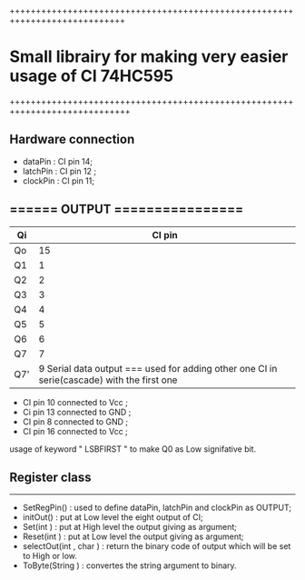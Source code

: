 ++++++++++++++++++++++++++++++++++++++++++++++++++++++++++++++++++++++++++++
#       **Small librairy for making very easier usage of CI 74HC595**
+++++++++++++++++++++++++++++++++++++++++++++++++++++++++++++++++++++++++++++
## Hardware connection
- dataPin : CI pin 14;
-  latchPin : CI pin  12 ;
- clockPin : CI pin 11;
  
## ====== **OUTPUT** ================
| Qi   | CI pin|
| ---- | ----- |
|  Qo  | 15    |
| Q1   | 1     |
| Q2   | 2     |
| Q3   | 3     |
| Q4   | 4     |
| Q5   | 5     |
| Q6   | 6     |
| Q7   | 7     |
| Q7'  | 9 Serial data output === used for adding other one CI in serie(cascade) with the first one |

- CI pin 10 connected to Vcc ;
-  Ci pin 13 connected to GND ;
- CI pin 8  connected to GND ;
- CI pin 16 connected to Vcc ;

usage of keyword " LSBFIRST " to make Q0 as Low signifative bit.

## Register class 
  ---------------

- SetRegPin() : used to define dataPin, latchPin and clockPin as OUTPUT;
- initOut() : put at Low level the eight output of CI;
- Set(int ) : put at High level the output giving as argument;
- Reset(int ) : put at Low level the output giving as argument;
- selectOut(int , char ) : return the binary code of output which will be set to High or low.
- ToByte(String ) : convertes the string argument to binary.

